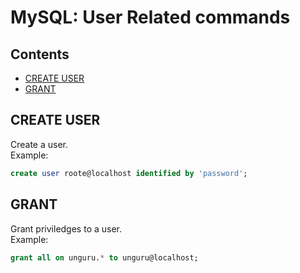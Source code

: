 MySQL: User Related commands
================================

## Contents

  - [CREATE USER](#create-user)
  - [GRANT](#grant)


## CREATE USER

Create a user.<br />
Example:

```sql
create user roote@localhost identified by 'password';
```

## GRANT

Grant priviledges to a user.<br />
Example:

```sql
grant all on unguru.* to unguru@localhost;
```